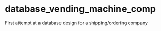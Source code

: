 # database_vending_machine_comp
First attempt at a database design for a shipping/ordering company 
